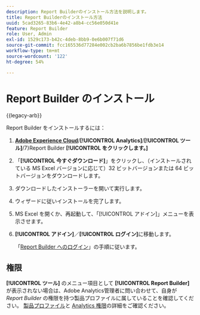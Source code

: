 ```yaml
---
description: Report Builderのインストール方法を説明します。
title: Report Builderのインストール方法
uuid: 5cad3265-83b6-4e42-a8b4-cc56e050d41e
feature: Report Builder
role: User, Admin
exl-id: 1529c173-b42c-4deb-8bb9-0e6b007f71d6
source-git-commit: fcc165536d77284e002cb2ba6b7856be1fdb3e14
workflow-type: tm+mt
source-wordcount: '122'
ht-degree: 54%

---
```


# Report Builder のインストール

{{legacy-arb}}

Report Builder をインストールするには：

1. **[Adobe Experience Cloud](https://experience.adobe.com/)**/**[!UICONTROL Analytics]**/**[!UICONTROL ツール]**/7&rbrace;Report Builder **[!UICONTROL をクリックします。]**
1. 「**[!UICONTROL 今すぐダウンロード]**」をクリックし、（インストールされている MS Excel バージョンに応じて）32 ビットバージョンまたは 64 ビットバージョンをダウンロードします。
1. ダウンロードしたインストーラーを開いて実行します。
1. ウィザードに従いインストールを完了します。
1. MS Excel を開くか、再起動して、「[!UICONTROL アドイン]」メニューを表示させます。
1. **[!UICONTROL アドイン]**／**[!UICONTROL ログイン]**&#x200B;に移動します。

   「[Report Builder へのログイン](/help/analyze/legacy-report-builder/setup/login.md)」の手順に従います。

## 権限

**[!UICONTROL ツール]** のメニュー項目として **[!UICONTROL Report Builder]** が表示されない場合は、Adobe Analytics管理者に問い合わせて、自身が *Report Builder* の権限を持つ製品プロファイルに属していることを確認してください。 [製品プロファイル](/help/admin/admin-console/permissions/product-profile.md)と [Analytics 権限](/help/admin/admin-console/permissions/analytics-tools.md)の詳細をご確認ください。
